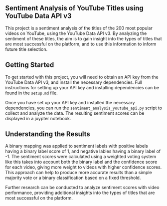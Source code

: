 ## Sentiment Analysis of YouTube Titles using YouTube Data API v3
This project is a sentiment analysis of the titles of the 200 most popular videos on YouTube, using the YouTube Data API v3. By analyzing the sentiment of these titles, the aim is to gain insight into the types of titles that are most successful on the platform, and to use this information to inform future title selection.

## Getting Started
To get started with this project, you will need to obtain an API key from the YouTube Data API v3, and install the necessary dependencies. Full instructions for setting up your API key and installing dependencies can be found in the ```setup.md``` file.

Once you have set up your API key and installed the necessary dependencies, you can run the ```sentiment_analysis_youtube_api.py``` script to collect and analyze the data. The resulting sentiment scores can be displayed in a juypter notebook.

## Understanding the Results
A binary mapping was applied to sentiment labels with positive labels having a binary label score of 1, and negative lables having a binary label of -1. The sentiment scores were calculated using a weighted voting system like this takes into account both the binary label and the confidence score for each video, giving more weight to videos with higher confidence scores. This approach can help to produce more accurate results than a simple majority vote or a binary classification based on a fixed threshold.

Further research can be conducted to analyze sentiment scores with video performance, providing additional insights into the types of titles that are most successful on the platform.
